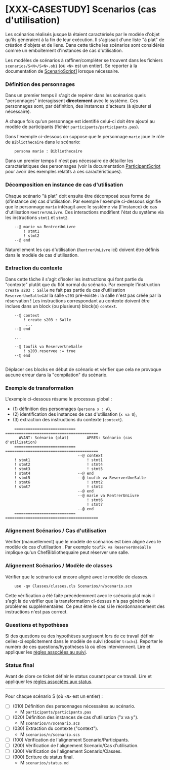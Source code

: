 [XXX-CASESTUDY] Scenarios (cas d'utilisation)
===========================================================

Les scénarios réalisés jusque là étaient caractérisés
par le modèle d'objet qu'ils généraient à la fin de leur exécution. Il
s'agissait d'une liste "à plat" de création d'objets et de liens.
Dans cette tâche les scénarios sont considérés comme un emboîtement
d'instances de cas d'utilisation. 

Les modèles de scénarios à raffiner/compléter se trouvent dans les fichiers
``scenarios/S<N>/S<N>.ob1`` (où ``<N>`` est un entier). Se reporter à la 
documentation de 
[ScenarioScript1](https://modelscript.readthedocs.io/en/latest/scripts/scenarios1/index.html) lorsque nécessaire.


### Définition des personnages

Dans un premier temps il s'agit de repérer dans les scénarios quels
"personnages" interagissent **directement** avec le système. Ces
personnages sont, par définition, des instances d'acteurs (à ajouter
si nécessaire).

A chaque fois qu'un personnage est identifié celui-ci doit être ajouté au
modèle de participants (fichier ``participants/participants.pas``). 

Dans l'exemple ci-dessous on suppose que le personnage ``marie`` joue le
rôle de ``Bibliothecaire`` dans le scénario:

```
    persona marie : Bibliothecaire
```

Dans un premier temps il n'est pas nécessaire de détailler les
caractéristiques des personnages (voir la documentation 
[ParticipantScript](https://modelscript.readthedocs.io/en/latest/scripts/participants/index.html)
pour avoir des exemples relatifs à ces caractéristiques).

### Décomposition en instance de cas d'utilisation

Chaque scénario "à plat" doit ensuite être décomposé sous forme de
(d'instance de) cas d'utilisation.
Par exemple l'exemple ci-dessous signifie que le personnage ``marie`` 
intéragit avec le système via (l'instance) de cas d'utilisation 
``RentrerUnLivre``. Ces interactions modifient l'état du système via les 
instructions ``stmt1`` et ``stmt2``. 

```
    --@ marie va RentrerUnLivre
        ! stmt1
        ! stmt2
    --@ end
``` 

Naturellement les cas d'utilisation (``RentrerUnLivre`` ici) doivent être 
définis dans le modèle de cas d'utilisation. 


### Extraction du contexte

Dans cette tâche il s'agit d'isoler les instructions qui font
partie du "contexte" plutôt que du flôt normal du scénario. Par exemple 
l'instruction ``create s203 : Salle`` ne fait pas partie du cas 
d'utilisation ``ReserverUneSalle``car la salle ``s203`` pré-existe : la
salle n'est pas créée par la réservation ! Les instructions 
correspondant au contexte
doivent être inclues dans un block (ou plusieurs) block(s) ``context``. 

```
    --@ context
        ! create s203 : Salle
         ...
    --@ end
    
    ...
    
    --@ toufik va ReserverUneSalle
        ! s203.reservee := true
    --@ end
    
``` 

Déplacer ces blocks en début de scénario et vérifier que cela ne 
provoque aucune erreur dans la "compilation" du scénario.

### Exemple de transformation

L'exemple ci-dessous résume le processus global :
* (1) définition des personnages (``persona x : A``),
* (2) identification des instances de cas d'utilisation (``x va U``), 
* (3) extraction des instructions du contexte (``context``).
```  
    =========================== =========================================
      AVANT: Scénario (plat)        APRES: Scénario (cas d'utilisation) 
    =========================== =========================================
                                --@ context
    ! stmt1                         ! stmt1
    ! stmt2                         ! stmt4 
    ! stmt3                         ! stmt5 
    ! stmt4                     --@ end
    ! stmt5                     --@ toufik va ReserverUneSalle
    ! stmt6                         ! stmt2 
    ! stmt7                         ! stmt3
                                --@ end
                                --@ marie va RentrerUnLivre
                                    ! stmt6       
                                    ! stmt7
                                --@ end
    =========================== =========================================
```

### Alignement Scénarios / Cas d'utilisation

Vérifier (manuellement) que le modèle de scénarios est bien aligné 
avec le modèle de  cas d'utilisation .
Par exemple ``toufik va ReserverUneSalle`` implique qu'un
ChefBibliothequaire peut réserver une salle.

### Alignement Scénarios / Modèle de classes

Vérifier que le scénario est encore aligné avec le modèle de classes.
```
    use -qv Classes/classes.cls Scenarios/n/scenario.scn
```
Cette vérification a été faite précédemment avec le scénario plat
mais il s'agit là de vérifier que la transformation ci-dessus n'a pas
généré de problèmes supplémentaires. Ce peut être le cas si le
réordonnancement des instructions n'est pas correct.

### Questions et hypothèses

Si des questions ou des hypothèses surgissent lors de ce travail
définir celles-ci explicitement dans le modèle de suivi
(dossier ``tracks``). Reporter le numéro de ces questions/hypothèses
là où elles interviennent. Lire et appliquer les [règles associées au suivi](https://modelscript.readthedocs.io/en/latest/scripts/tracks/index.html#rules). 
 
### Status final

Avant de clore ce ticket définir le status courant pour ce travail. Lire et appliquer les [règles associées aux status](https://modelscript.readthedocs.io/en/latest/methods/status.html#rules).

________
Pour chaque scénario S<N> (où ``<N>``<N> est un entier) :

- [ ] (010) Définition des personnages nécessaires au scénario.
    - M ``participants/participants.pas``
- [ ] (020) Définition des instances de cas d'utilisation ("x va y").
    - M ``scenarios/n/scenario.scs``    
- [ ] (030) Extraction du contexte ("context").
    - M ``scenarios/n/scenario.scs``    
- [ ] (100) Vérification de l'alignement Scenario/Participants.
- [ ] (200) Vérification de l'alignement Scenario/Cas d'utilisation.
- [ ] (300) Vérification de l'alignement Scenario/Classes.
- [ ] (900) Ecriture du status final.
    - M ``scenarios/status.md``

    
